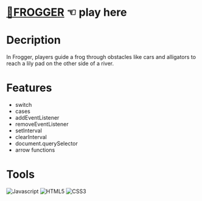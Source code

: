 # [🐸FROGGER](https://guavalines.github.io/Frogger/) ☜ play here

# Decription

In Frogger, players guide a frog through obstacles like cars and alligators to reach a lily pad on the other side of a river.

# Features
- switch
- cases
- addEventListener
- removeEventListener
- setInterval
- clearInterval
- document.querySelector
- arrow functions

# Tools

![Javascript](https://img.shields.io/badge/JavaScript-323330?style=for-the-badge&logo=javascript&logoColor=F7DF1E)
![HTML5](https://img.shields.io/badge/HTML5-E34F26?style=for-the-badge&logo=html5&logoColor=white)
![CSS3](https://img.shields.io/badge/CSS3-1572B6?style=for-the-badge&logo=css3&logoColor=white)

